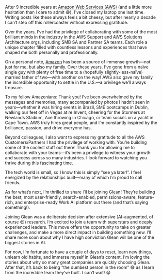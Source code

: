After 9 incredible years at [Amazon Web Services (AWS)](https://www.linkedin.com/company/amazon-web-services/) (and a little more hesitation than I care to admit 😅), I've closed my laptop one last time. Writing posts like these always feels a bit cheesy, but after nearly a decade I can’t step off this rollercoaster without expressing gratitude.  
  
Over the years, I’ve had the privilege of collaborating with some of the most brilliant minds in the industry in the AWS Support and AWS Solutions Architecture orgs, including SMB SA and Partner SA teams. Each role a unique chapter filled with countless lessons and experiences that have shaped me both personally and professionally.  
  
On a personal note, [Amazon](https://www.linkedin.com/company/amazon/) has been a source of immense growth—not just for me, but also my family. Over these years, I’ve gone from a naïve single guy with plenty of free time to a (hopefully slightly-less-naïve) married father of two—with another on the way! AWS also gave my family the incredible opportunity to settle in the U.S.—a privilege we’ll always treasure.  
  
To my fellow Amazonians: Thank you! I’ve been overwhelmed by the messages and memories, many accompanied by photos I hadn’t seen in years—whether it was hiring events in Brazil, SME bootcamps in Dublin, walking our feet off in Vegas at re:Invent, cheering for the Stormers at Newlands Stadium, Axe throwing in Chicago, or team socials on a yacht in Cape Town. AWS truly hires great people, and I’m constantly inspired by the brilliance, passion, and drive everyone has.  
  
Beyond colleagues, I also want to express my gratitude to all the AWS Customers/Partners I had the privilege of working with. You’re building some of the coolest stuff out there! Thank you for allowing me to collaborate with your teams—it’s been a privilege to witness your growth and success across so many industries. I look forward to watching you thrive during this fascinating time.  
  
The tech world is small, so I know this is simply “see ya later!”. I feel energized by the relationships built—many of which I’m proud to call friends.  
  
As for what’s next, I’m thrilled to share I’ll be joining [Glean](https://www.linkedin.com/company/gleanwork/)! They’re building the best, most user-friendly, search-enabled, permissions-aware, feature-rich, and enterprise-ready Work AI platform out there (and that’s saying something!).  
  
Joining Glean was a deliberate decision after extensive (AI-augmented, of course 😉) research. I’m excited to join a team with superstars and deeply experienced leaders. This move offers the opportunity to take on greater challenges, and make a more direct impact in building something new. I’ll share more soon about why I have high conviction Glean will be one of the biggest stories in AI.  
  
For now, I’m fortunate to have a couple of days to reset, learn new things, unlearn old habits, and immerse myself in Glean’s content. I’m loving the stories about why so many great companies are quickly choosing Glean. After that, it’s back to being "the dumbest person in the room” 😅 as I learn from the incredible team they’ve built. I can’t wait! 😁